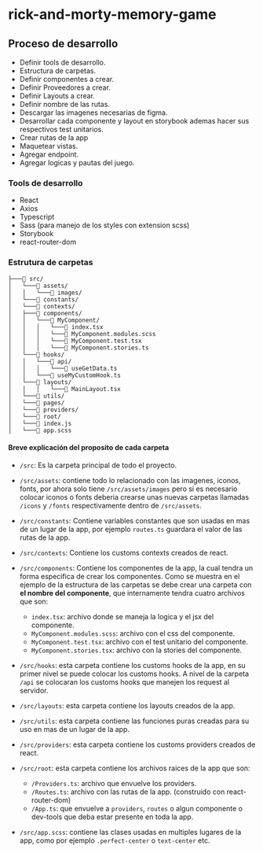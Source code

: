 # rick-and-morty-memory-game

## Proceso de desarrollo

- Definir tools de desarrollo.
- Estructura de carpetas.
- Definir componentes a crear.
- Definir Proveedores a crear.
- Definir Layouts a crear.
- Definir nombre de las rutas.
- Descargar las imagenes necesarias de figma.
- Desarrollar cada componente y layout en storybook ademas hacer sus respectivos test unitarios.
- Crear rutas de la app
- Maquetear vistas.
- Agregar endpoint.
- Agregar logicas y pautas del juego.

### Tools de desarrollo

- React
- Axios
- Typescript
- Sass (para manejo de los styles con extension scss)
- Storybook
- react-router-dom

### Estrutura de carpetas

```
├───📁 src/
│   └───📁 assets/
│   │   └───📁 images/
│   └───📁 constants/
│   └───📁 contexts/
│   ├───📁 components/
│   │   └───📁 MyComponent/
│   │   │   └───📄 index.tsx
│   │   │   └───📄 MyComponent.modules.scss
│   │   │   └───📄 MyComponent.test.tsx
│   │   │   └───📄 MyComponent.stories.ts
│   └───📁 hooks/
│   │   └───📁 api/
│   │   │   └───📄 useGetData.ts
│   │   └───📄 useMyCustomHook.ts
│   └───📁 layouts/
│   │   │   └───📄 MainLayout.tsx
│   └───📁 utils/
│   └───📁 pages/
│   └───📁 providers/
│   └───📁 root/
│   └───📄 index.js
│   └───📄 app.scss
```

#### Breve explicación del proposito de cada carpeta

- `/src`:
  Es la carpeta principal de todo el proyecto.
- `/src/assets`:
  contiene todo lo relacionado con las imagenes, iconos, fonts, por ahora solo tiene `/src/assets/images` pero si es necesario colocar iconos o fonts deberia crearse unas nuevas carpetas llamadas `/icons` y `/fonts` respectivamente dentro de `/src/assets`.

- `/src/constants`:
  Contiene variables constantes que son usadas en mas de un lugar de la app, por ejemplo `routes.ts` guardara el valor de las rutas de la app.

- `/src/contexts`:
  Contiene los customs contexts creados de react.
- `/src/components`:
  Contiene los componentes de la app, la cual tendra un forma especifica de crear los componentes. Como se muestra en el ejemplo de la estructura de las carpetas se debe crear una carpeta con **el nombre del componente**, que internamente tendra cuatro archivos que son:

  - `index.tsx`: archivo donde se maneja la logica y el jsx del componente.
  - `MyComponent.modules.scss`: archivo con el css del componente.
  - `MyComponent.test.tsx`: archivo con el test unitario del componente.
  - `MyComponent.stories.tsx`: archivo con la stories del componente.

- `/src/hooks`: esta carpeta contiene los customs hooks de la app, en su primer nivel se puede colocar los customs hooks. A nivel de la carpeta `/api` se colocaran los customs hooks que manejen los request al servidor.

- `/src/layouts`: esta carpeta contiene los layouts creados de la app.

- `/src/utils`: esta carpeta contiene las funciones puras creadas para su uso en mas de un lugar de la app.

- `/src/providers`: esta carpeta contiene los customs providers creados de react.

- `/src/root`: esta carpeta contiene los archivos raices de la app que son:

  - `/Providers.ts`: archivo que envuelve los providers.
  - `/Routes.ts`: archivo con las rutas de la app. (construido con react-router-dom)
  - `/App.ts`: que envuelve a `providers`, `routes` o algun componente o dev-tools que deba estar presente en toda la app.

- `/src/app.scss`: contiene las clases usadas en multiples lugares de la app, como por ejemplo `.perfect-center` o `text-center` etc.
